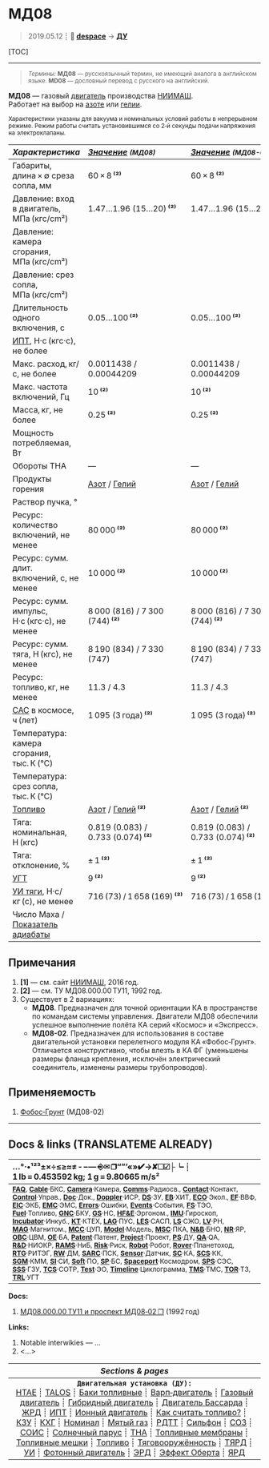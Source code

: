 # МД08
> 2019.05.12 ┊ **🚀 [despace](index.md)** → **[ДУ](ps.md)**

[TOC]

---

> <small>*Термины:* **МД08** — русскоязычный термин, не имеющий аналога в английском языке. **MD08** — дословный перевод с русского на английский.</small>

**МД08** — газовый [двигатель](ps.md) производства [НИИМАШ](03_niimash.md).  
Работает на выбор на [азоте](азот.md) или [гелии](гелий.md).

<small>

Характеристики указаны для вакуума и номинальных условий работы в непрерывном режиме. Режим работы считать установившимся со 2‑й секунды подачи напряжения на электроклапаны.

|*Характеристика*|*[Значение](si.md) <small>(МД08)</small>*|*[Значение](si.md) <small>(МД08-02)</small>*|
|:--|:--|:--|
|Габариты, длина × ∅ среза сопла, мм  |  60 × 8 **⁽²⁾**  | 60 × 8 **⁽²⁾**|
|Давление: вход в двигатель, МПа (кгс/cm²)  |  1.47…1.96 (15…20) **⁽²⁾**  | 1.47…1.96 (15…20) **⁽²⁾**|
|Давление: камера сгорания, МПа (кгс/cm²)  |  |  |
|Давление: срез сопла, МПа (кгс/cm²)  |  |  |
|Длительность одного включения, с  | 0.05…100 **⁽²⁾**  | 0.05…100 **⁽²⁾**|
|[ИПТ](ing.md), Н·с (кгс·с), не более  |  |  |
|Макс. расход, кг/с, не более  |  0.0011438 / 0.00044209  | 0.0011438 / 0.00044209 |
|Макс. частота включений, Гц  | 10 **⁽²⁾**  | 10 **⁽²⁾**|
|Масса, кг, не более  |  0.25 **⁽²⁾**  | 0.25 **⁽²⁾**|
|Мощность потребляемая, Вт  |  |  |
|Обороты ТНА  |—|—|
|Продукты горения  | [Азот](азот.md) / [Гелий](гелий.md) | [Азот](азот.md) / [Гелий](гелий.md) |
|Раствор пучка, °  |  |  |
|Ресурс: количество включений, не менее  | 80 000 **⁽²⁾**  | 80 000 **⁽²⁾**|
|Ресурс: сумм. длит. включений, c, не менее  | 10 000 **⁽²⁾**  | 10 000 **⁽²⁾**|
|Ресурс: сумм. импульс, Н·с (кгс·с), не менее  |  8 000 (816) / 7 300 (744) **⁽²⁾**  | 8 000 (816) / 7 300 (744) **⁽²⁾**|
|Ресурс: сумм. тяга, Н (кгс), не менее  | 8 190 (834) / 7 330 (747)  | 8 190 (834) / 7 330 (747)  |
|Ресурс: топливо, кг, не менее  |  11.3 / 4.3  | 11.3 / 4.3 |
|[САС](lifetime.md) в космосе, ч (лет)  |  1 095 (3 года) **⁽²⁾**  | 1 095 (3 года) **⁽²⁾**|
|Температура: камера сгорания, тыс. К (°C)  |  |  |
|Температура: срез сопла, тыс. К (°C)  |  |  |
|[Топливо](fuel.md)  | [Азот](азот.md) / [Гелий](гелий.md) **⁽²⁾**  | [Азот](азот.md) / [Гелий](гелий.md) **⁽²⁾**|
|Тяга: номинальная, Н (кгс)  | 0.819 (0.083) /<br> 0.733 (0.074) **⁽²⁾**  | 0.819 (0.083) /<br> 0.733 (0.074) **⁽²⁾**|
|Тяга: отклонение, %  | ± 1 **⁽²⁾**  | ± 1 **⁽²⁾**|
|[УГТ](trl.md)| 9 **⁽²⁾**  | 9 **⁽²⁾**|
|[УИ тяги](isp.md), Н·с/кг (с), не менее  | 716 (73) / 1 658 (169) **⁽²⁾**  | 716 (73) / 1 658 (169) **⁽²⁾**|
|Число Маха / [Показатель адиабаты](heat_cr.md)  |  |  |

</small>



<p style="page-break-after:always"> </p>

## Примечания
   1. **[1]** — см. сайт [НИИМАШ](03_niimash.md), 2016 год.
   1. **[2]** — см. ТУ МД08.000.00 ТУ11, 1992 год.
   1. Существует в 2 вариациях:
      - **МД08**. Предназначен для точной ориентации КА в пространстве по командам системы управления. Двигатели МД08 обеспечили успешное выполнение полёта КА серий «Космос» и «Экспресс».
      - **МД08-02**. Предназначен для использования в составе двигательной установки перелетного модуля КА «Фобос‑Грунт». Отличается конструктивно, чтобы влезть в КА ФГ (уменьшены размеры фланца крепления, исключён электрический соединитель, изменены размеры трубопроводов).



## Применяемость
   1. [Фобос‑Грунт](фобос_грунт.md) (МД08-02)





---

## Docs & links (TRANSLATEME ALREADY)
|…°·•¹²³±×÷≤≥≈≠ ‑ −— ⎆✉ ❐“”’«»✔→✘☐☑├┕┆ 1 lb = 0.453592 kg; 1 g = 9.80665 m/s²|
|:--|
|<small>**[FAQ](faq.md)**, **[Cable](cable.md)**·БКС, **[Camera](camera.md)**·Камера, **[Comms](comms.md)**·Радиосв., **[Contact](contact.md)**·Контакт, **[Control](control.md)**·Управ., **[Doc](doc.md)**·Док., **[Doppler](doppler.md)**·ИСР, **[DS](ds.md)**·ЗУ, **[EB](eb.md)**·ХИТ, **[ECO](ecology.md)**·Экол., **[EF](ef.md)**·ВВФ, **[ElC](elc.md)**·ЭКБ, **[EMC](emc.md)**·ЭМС, **[Errors](error.md)**·Ошибки, **[Events](event.md)**·События, **[FS](fs.md)**·ТЭО, **[Fuel](fuel.md)**·Топливо, **[GNC](gnc.md)**·БКУ, **[GS](scs.md)**·НС, **[HF&E](hfe.md)**·Эргоном., **[IMU](imu.md)**·Гироскоп, **[Incubator](incubator.md)**·Инкуб., **[KT](kt.md)**·КТЕХ, **[LAG](lag.md)**·ПУC, **[LES](les.md)**·САСП, **[LS](ls.md)**·СЖО, **[LV](lv.md)**·РН, **[MAG](mag.md)**·Магнитом., **[MCC](mcc.md)**·ЦУП, **[Model](model.md)**·Модель, **[MSC](sc.md)**·ПКА, **[N&B](nnb.md)**·БНО, **[NR](nr.md)**·ЯР, **[OBC](obc.md)**·ЦВМ, **[OE](oe.md)**·БА, **[Patent](патент.md)**·Патент, **[Project](project.md)**·Проект, **[PS](ps.md)**·ДУ, **[QA](quality.md)**·QA, **[R&D](rnd.md)**·НИОКР, **[RAMS](rams.md)**·НиБ, **[Risk](risk.md)**·Риск, **[Robot](robotics.md)**·Робот, **[Rover](rover.md)**·Планетоход, **[RTG](rtg.md)**·РИТЭГ, **[RW](rw.md)**·ДМ, **[SARC](sarc.md)**·ПСК, **[Sensor](sensor.md)**·Датчик, **[SC](sc.md)**·КА, **[SCS](scs.md)**·КК, **[SGM](sgm.md)**·КММ, **[SI](si.md)**·СИ, **[Soft](soft.md)**·ПО, **[SP](sp.md)**·БС, **[Spaceport](spaceport.md)**·Космодром, **[SPS](sps.md)**·СЭС, **[SSS](sss.md)**·ГЗУ, **[TCS](tcs.md)**·СОТР, **[Test](test.md)**·ЭО, **[Timeline](timeline.md)**·Циклограмма, **[TMS](tms.md)**·ТМС, **[TOR](tor.md)**·ТЗ, **[TRL](trl.md)**·УГТ</small>|

**Docs:**

   1. [МД08.000.00 ТУ11 и проспект МД08‑02 ❐](f/ps/md08.000.00ty11_and_prospect_md08-02.pdf) (1992 год)

**Links:**

   1. Notable interwikies — …
   1. <…>

|*Sections & pages*|
|:--:|
|**`Двигательная установка (ДУ):`**<br> [HTAE](htae.md) ┊ [TALOS](talos.md) ┊ [Баки топливные](fuel_tank.md) ┊ [Варп‑двигатель](warp_drive.md) ┊ [Газовый двигатель](cgt.md) ┊ [Гибридный двигатель](гбрд.md) ┊ [Двигатель Бассарда](bussard_ramjet.md) ┊ [ЖРД](lpr.md) ┊ [ИПТ](ing.md) ┊ [Ионный двигатель](иод.md) ┊ [Как считать топливо?](si.md) ┊ [КЗУ](cinu.md) ┊ [КХГ](cgs.md) ┊ [Номинал](nominal.md) ┊ [Мятый газ](exhsteam.md) ┊ [РДТТ](spr.md) ┊ [Сильфон](сильфон.md) ┊ [СОЗ](соз.md) ┊ [СОИС](соис.md) ┊ [Солнечный парус](солнечный_парус.md) ┊ [ТНА](turbopump.md) ┊ [Топливные мембраны](топливные_мембраны.md) ┊ [Топливные мешки](топливные_мешки.md) ┊ [Топливо](fuel.md) ┊ [Тяговооружённость](ttwr.md) ┊ [ТЯРД](тярд.md) ┊ [УИ](isp.md) ┊ [Фотонный двигатель](фотонный_двигатель.md) ┊ [ЭРД](epsp.md) ┊ [Эффект Оберта](oberth_eff.md) ┊ [ЯРД](ntr.md) |
